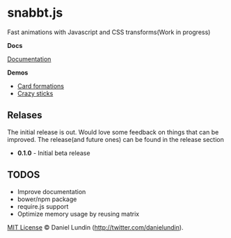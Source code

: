 # snabbt.js

Fast animations with Javascript and CSS transforms(Work in progress)

**Docs**

[Documentation](http://daniel-lundin.github.io/snabbt.js/)

**Demos**

- [Card formations](http://daniel-lundin.github.io/snabbt.js/cards.html)
- [Crazy sticks](http://daniel-lundin.github.io/snabbt.js/sticks.html)

## Relases
The initial release is out. Would love some feedback on things that can be improved. The release(and future ones) can be found in the release section

- **0.1.0** - Initial beta release

## TODOS

 - Improve documentation
 - bower/npm package
 - require.js support
 - Optimize memory usage by reusing matrix

[MIT License](LICENSE.md) © Daniel Lundin (http://twitter.com/danielundin).  

